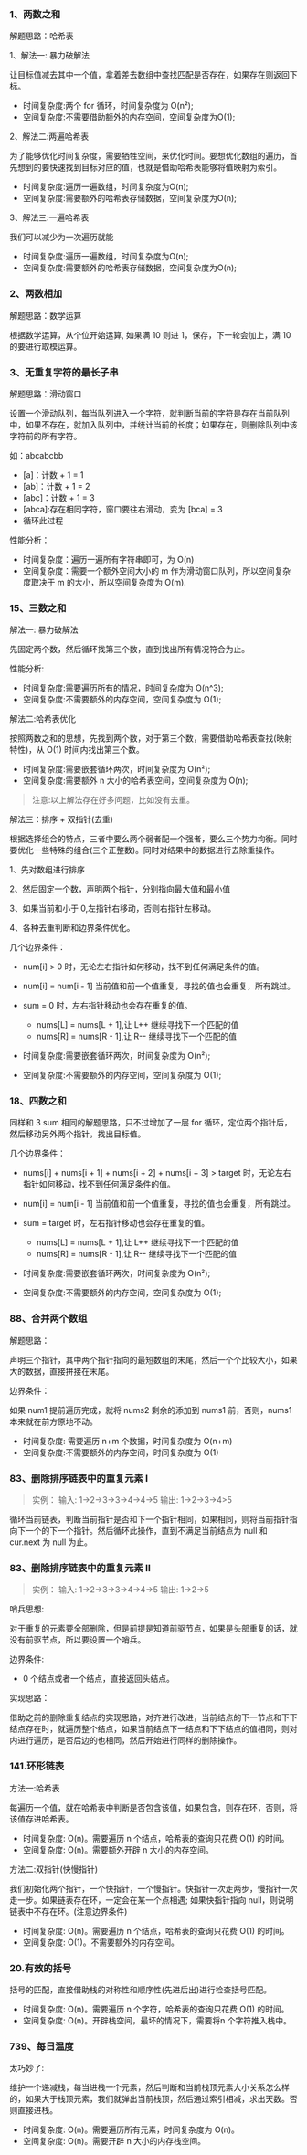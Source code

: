 ### 1、两数之和

解题思路：哈希表

1、解法一: 暴力破解法

让目标值减去其中一个值，拿着差去数组中查找匹配是否存在，如果存在则返回下标。

- 时间复杂度:两个 for 循环，时间复杂度为 O(n²);
- 空间复杂度:不需要借助额外的内存空间，空间复杂度为O(1);

2、解法二:两遍哈希表

为了能够优化时间复杂度，需要牺牲空间，来优化时间。要想优化数组的遍历，首先想到的要快速找到目标对应的值，也就是借助哈希表能够将值映射为索引。

- 时间复杂度:遍历一遍数组，时间复杂度为O(n);
- 空间复杂度:需要额外的哈希表存储数据，空间复杂度为O(n);

3、解法三:一遍哈希表

我们可以减少为一次遍历就能

- 时间复杂度:遍历一遍数组，时间复杂度为O(n);
- 空间复杂度:需要额外的哈希表存储数据，空间复杂度为O(n);

### 2、两数相加

解题思路：数学运算

根据数学运算，从个位开始运算, 如果满 10 则进 1，保存，下一轮会加上，满 10 的要进行取模运算。

### 3、无重复字符的最长子串

解题思路：滑动窗口

设置一个滑动队列，每当队列进入一个字符，就判断当前的字符是存在当前队列中，如果不存在，就加入队列中，并统计当前的长度；如果存在，则删除队列中该字符前的所有字符。

如：abcabcbb

 - [a]：计数 + 1 = 1
 - [ab]：计数 + 1 = 2
 - [abc]：计数 + 1 = 3
 - [abca]:存在相同字符，窗口要往右滑动，变为 [bca] = 3
 - 循环此过程

性能分析：

- 时间复杂度：遍历一遍所有字符串即可，为 O(n)
- 空间复杂度：需要一个额外空间大小的 m 作为滑动窗口队列，所以空间复杂度取决于 m 的大小，所以空间复杂度为 O(m).


### 15、三数之和

解法一: 暴力破解法

先固定两个数，然后循环找第三个数，直到找出所有情况符合为止。

性能分析:

- 时间复杂度:需要遍历所有的情况，时间复杂度为 O(n^3);
- 空间复杂度:不需要额外的内存空间，空间复杂度为 O(1);


解法二:哈希表优化

按照两数之和的思想，先找到两个数，对于第三个数，需要借助哈希表查找(映射特性)，从 O(1) 时间内找出第三个数。

- 时间复杂度:需要嵌套循环两次，时间复杂度为 O(n²);
- 空间复杂度:需要额外 n 大小的哈希表空间，空间复杂度为 O(n);

>注意:以上解法存在好多问题，比如没有去重。

解法三：排序 + 双指针(去重)

根据选择组合的特点，三者中要么两个弱者配一个强者，要么三个势力均衡。同时要优化一些特殊的组合(三个正整数)。同时对结果中的数据进行去除重操作。

1、先对数组进行排序

2、然后固定一个数，声明两个指针，分别指向最大值和最小值

3、如果当前和小于 0,左指针右移动，否则右指针左移动。

4、各种去重判断和边界条件优化。

几个边界条件：

- num[i] > 0 时，无论左右指针如何移动，找不到任何满足条件的值。
- num[i] = num[i - 1] 当前值和前一个值重复，寻找的值也会重复，所有跳过。
- sum = 0 时，左右指针移动也会存在重复的值。
  - nums[L] = nums[L + 1],让 L++ 继续寻找下一个匹配的值 
  - nums[R] = nums[R - 1],让 R-- 继续寻找下一个匹配的值 

- 时间复杂度:需要嵌套循环两次，时间复杂度为 O(n²);
- 空间复杂度:不需要额外的内存空间，空间复杂度为 O(1);

### 18、四数之和

同样和 3 sum 相同的解题思路，只不过增加了一层 for 循环，定位两个指针后，然后移动另外两个指针，找出目标值。

几个边界条件：

- nums[i] + nums[i + 1] + nums[i + 2] + nums[i + 3] > target 时，无论左右指针如何移动，找不到任何满足条件的值。
- num[i] = num[i - 1] 当前值和前一个值重复，寻找的值也会重复，所有跳过。
- sum = target 时，左右指针移动也会存在重复的值。
  - nums[L] = nums[L + 1],让 L++ 继续寻找下一个匹配的值 
  - nums[R] = nums[R - 1],让 R-- 继续寻找下一个匹配的值 

- 时间复杂度:需要嵌套循环两次，时间复杂度为 O(n²);
- 空间复杂度:不需要额外的内存空间，空间复杂度为 O(1);

### 88、合并两个数组

解题思路：

声明三个指针，其中两个指针指向的最短数组的末尾，然后一个个比较大小，如果大的数据，直接拼接在末尾。

边界条件：

如果 num1 提前遍历完成，就将 nums2 剩余的添加到 nums1 前，否则，nums1 本来就在前方原地不动。


- 时间复杂度: 需要遍历 n+m 个数据，时间复杂度为 O(n+m)
- 空间复杂度:不需要额外的内存空间，时间复杂度为 O(1)


### 83、删除排序链表中的重复元素 I

>实例：
>输入: 1->2->3->3->4->4->5
>输出: 1->2->3->4>5

循环当前链表，判断当前指针是否和下一个指针相同，如果相同，则将当前指针指向下一个的下一个指针。然后循环此操作，直到不满足当前结点为 null 和 cur.next 为 null 为止。


### 83、删除排序链表中的重复元素 II

>实例：
>输入: 1->2->3->3->4->4->5
>输出: 1->2->5

哨兵思想:

对于重复的元素要全部删除，但是前提是知道前驱节点，如果是头部重复的话，就没有前驱节点，所以要设置一个哨兵。

边界条件:

- 0 个结点或者一个结点，直接返回头结点。

实现思路：

借助之前的删除重复结点的实现思路，对齐进行改进，当前结点的下一节点和下下结点存在时，就遍历整个结点，如果当前结点下一结点和下下结点的值相同，则对内进行遍历，是否后边的也相同，然后开始进行同样的删除操作。

### 141.环形链表

方法一:哈希表

每遍历一个值，就在哈希表中判断是否包含该值，如果包含，则存在环，否则，将该值存进哈希表。

- 时间复杂度: O(n)。需要遍历 n 个结点，哈希表的查询只花费 O(1) 的时间。
- 空间复杂度: O(n)。需要额外开辟 n 大小的内存空间。


方法二:双指针(快慢指针)

我们初始化两个指针，一个快指针，一个慢指针。快指针一次走两步，慢指针一次走一步。如果链表存在环，一定会在某一个点相遇; 如果快指针指向 null，则说明链表中不存在环。(注意边界条件)


- 时间复杂度: O(n)。需要遍历 n 个结点，哈希表的查询只花费 O(1) 的时间。
- 空间复杂度: O(1)。不需要额外的内存空间。

### 20.有效的括号

括号的匹配，直接借助栈的对称性和顺序性(先进后出)进行检查括号匹配。

- 时间复杂度: O(n)。需要遍历 n 个字符，哈希表的查询只花费 O(1) 的时间。
- 空间复杂度: O(n)。开辟栈空间，最坏的情况下，需要将n 个字符推入栈中。


### 739、每日温度

太巧妙了:

维护一个递减栈，每当进栈一个元素，然后判断和当前栈顶元素大小关系怎么样的，如果大于栈顶元素，我们就弹出当前栈顶，然后通过索引相减，求出天数。否则直接进栈。

- 时间复杂度: O(n)。需要遍历所有元素，时间复杂度为 O(n)。
- 空间复杂度: O(n)。需要开辟 n 大小的内存栈空间。
